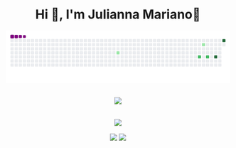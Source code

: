 <div align="center">
  <h1> Hi 👋, I'm Julianna Mariano💫</h1>
</div >

![snake gif](https://github.com/juliannamariano/juliannamariano/blob/output/github-contribution-grid-snake.gif)
##
<!-- Tabela com informação -->
<div align="center">
<a href="https://github.com/juliannamariano">
<img loading="lazy" height="150em" src="https://github-readme-stats.vercel.app/api/top-langs/?username=juliannamariano&layout=compact&langs_count=7&theme=transparent"/>
<!--<img loading="lazy" height="150em" src="https://github-readme-stats.vercel.app/api?username=juliannamariano&show_icons=true&theme=transparent&include_all_commits=true&count_private=true"/>-->
</div>


<!--Linha divisória -->
##
<div align="center">
<!--<a href="https://www.youtube.com/seu-canal-youtube-aqui" target="_blank"><img loading="lazy" src="https://img.shields.io/badge/YouTube-FF0000?style=for-the-badge&logo=youtube&logoColor=white" target="_blank"></a>-->
  
<!--INSTAGRAM SEM ALTERAÇÃO<a href="LINK" target="_blank">
<img loading="lazy" src="https://img.shields.io/badge/-Instagram-%23E4405F?style=for-the-badge&logo=instagram&logoColor=white" 
target="_blank"></a>-->

<!-- Link do curriculo -->
<a href="https://www.canva.com/design/DAGPWi6Y4UM/udpBaFy-YShBAIzeoKZ7tw/edit?utm_content=DAGPWi6Y4UM&utm_campaign=designshare&utm_medium=link2&utm_source=sharebutto" target="_blank">
<img loading="lazy" src="https://img.shields.io/badge/-Curriculo-%23E4405F?style=for-the-badge&logo=instagram&logoColor=" 
target="_blank"></a>

<!-- Link do linkedin -->
<a href = "mailto:contato@juumarianoo27@gmail.com"><img loading="lazy" src="https://img.shields.io/badge/Gmail-D14836?style=for-the-badge&logo=gmail&logoColor=white" target="_blank"></a>
<a href="https://www.linkedin.com/in/juliannamariano" target="_blank"><img loading="lazy" src="https://img.shields.io/badge/-LinkedIn-%230077B5?style=for-the-badge&logo=linkedin&logoColor=white" target="_blank"></a>   
</div align="center">

